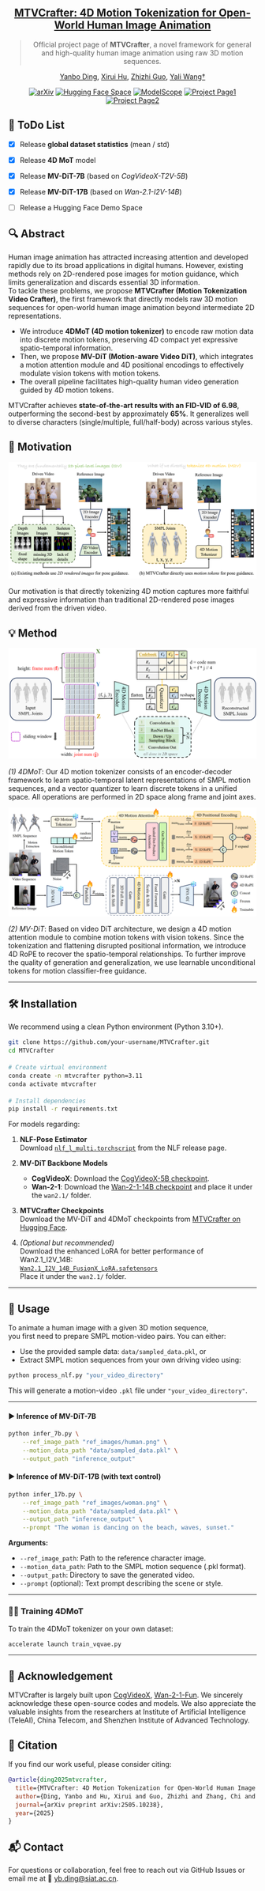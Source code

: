 <meta name="google-site-verification" content="-XQC-POJtlDPD3i2KSOxbFkSBde_Uq9obAIh_4mxTkM" />

<div align="center">

<h2><a href="https://www.arxiv.org/abs/2505.10238">MTVCrafter: 4D Motion Tokenization for Open-World Human Image Animation</a></h2>

> Official project page of **MTVCrafter**, a novel framework for general and high-quality human image animation using raw 3D motion sequences.

[Yanbo Ding](https://scholar.google.com/citations?user=r_ty-f0AAAAJ&hl=zh-CN),
[Xirui Hu](https://scholar.google.com/citations?user=-C7R25QAAAAJ&hl=zh-CN&oi=ao),
[Zhizhi Guo](https://dblp.org/pid/179/1036.html),
[Yali Wang†](https://scholar.google.com/citations?user=hD948dkAAAAJ)

[![arXiv](https://img.shields.io/badge/📖%20Paper-2408.10605-b31b1b.svg)](https://www.arxiv.org/abs/2505.10238)
[![Hugging Face Space](https://img.shields.io/badge/%F0%9F%A4%97%20Hugging%20Face-Models-yellow)](https://huggingface.co/yanboding/MTVCrafter)
[![ModelScope](https://img.shields.io/badge/🤖%20ModelScope-Models-blue)](https://www.modelscope.cn/models/AI-ModelScope/MTVCrafter)
[![Project Page1](https://img.shields.io/badge/🌐%20Page-CogVideoX-brightgreen)](https://dingyanb.github.io/MTVCtafter/)
[![Project Page2](https://img.shields.io/badge/🌐%20Page-Wan2.1-orange)](https://dingyanb.github.io/MTVCrafter-/)

</div>


## 📌 ToDo List

- [x] Release **global dataset statistics** (mean / std)  
- [x] Release **4D MoT** model  
- [x] Release **MV-DiT-7B** (based on *CogVideoX-T2V-5B*)  
- [x] Release **MV-DiT-17B** (based on *Wan-2.1-I2V-14B*)
- [ ] Release a Hugging Face Demo Space


## 🔍 Abstract

Human image animation has attracted increasing attention and developed rapidly due to its broad applications in digital humans. However, existing methods rely on 2D-rendered pose images for motion guidance, which limits generalization and discards essential 3D information.  
To tackle these problems, we propose **MTVCrafter (Motion Tokenization Video Crafter)**, the first framework that directly models raw 3D motion sequences for open-world human image animation beyond intermediate 2D representations.

- We introduce **4DMoT (4D motion tokenizer)** to encode raw motion data into discrete motion tokens, preserving 4D compact yet expressive spatio-temporal information.
- Then, we propose **MV-DiT (Motion-aware Video DiT)**, which integrates a motion attention module and 4D positional encodings to effectively modulate vision tokens with motion tokens.
- The overall pipeline facilitates high-quality human video generation guided by 4D motion tokens.

MTVCrafter achieves **state-of-the-art results with an FID-VID of 6.98**, outperforming the second-best by approximately **65%**. It generalizes well to diverse characters (single/multiple, full/half-body) across various styles.

## 🎯 Motivation

![Motivation](./static/images/Motivation.png)

Our motivation is that directly tokenizing 4D motion captures more faithful and expressive information than traditional 2D-rendered pose images derived from the driven video.

## 💡 Method

![Method](./static/images/4DMoT.png)

*(1) 4DMoT*:
Our 4D motion tokenizer consists of an encoder-decoder framework to learn spatio-temporal latent representations of SMPL motion sequences,
and a vector quantizer to learn discrete tokens in a unified space.
All operations are performed in 2D space along frame and joint axes.

![Method](./static/images/MV-DiT.png)

*(2) MV-DiT*:
Based on video DiT architecture,
we design a 4D motion attention module to combine motion tokens with vision tokens.
Since the tokenization and flattening disrupted positional information,
we introduce 4D RoPE to recover the spatio-temporal relationships.
To further improve the quality of generation and generalization,
we use learnable unconditional tokens for motion classifier-free guidance.

---

## 🛠️ Installation

We recommend using a clean Python environment (Python 3.10+).

```bash
git clone https://github.com/your-username/MTVCrafter.git
cd MTVCrafter

# Create virtual environment
conda create -n mtvcrafter python=3.11
conda activate mtvcrafter

# Install dependencies
pip install -r requirements.txt
```

For models regarding:

1. **NLF-Pose Estimator**  
   Download [`nlf_l_multi.torchscript`](https://github.com/isarandi/nlf/releases) from the NLF release page.

2. **MV-DiT Backbone Models**  
   - **CogVideoX**: Download the [CogVideoX-5B checkpoint](https://huggingface.co/THUDM/CogVideoX-5b).  
   - **Wan-2-1**: Download the [Wan-2-1-14B checkpoint](https://huggingface.co/alibaba-pai/Wan2.1-Fun-V1.1-14B-InP) and place it under the `wan2.1/` folder.

3. **MTVCrafter Checkpoints**  
   Download the MV-DiT and 4DMoT checkpoints from [MTVCrafter on Hugging Face](https://huggingface.co/yanboding/MTVCrafter).

4. *(Optional but recommended)*  
   Download the enhanced LoRA for better performance of Wan2.1_I2V_14B:  
   [`Wan2.1_I2V_14B_FusionX_LoRA.safetensors`](https://huggingface.co/vrgamedevgirl84/Wan14BT2VFusioniX/blob/main/FusionX_LoRa/Wan2.1_I2V_14B_FusionX_LoRA.safetensors)  
   Place it under the `wan2.1/` folder.

---

## 🚀 Usage

To animate a human image with a given 3D motion sequence,  
you first need to prepare SMPL motion-video pairs. You can either:

- Use the provided sample data: `data/sampled_data.pkl`, or  
- Extract SMPL motion sequences from your own driving video using:

```bash
python process_nlf.py "your_video_directory"
```

This will generate a motion-video `.pkl` file under `"your_video_directory"`.

---

#### ▶️ Inference of MV-DiT-7B
```bash
python infer_7b.py \
    --ref_image_path "ref_images/human.png" \
    --motion_data_path "data/sampled_data.pkl" \
    --output_path "inference_output"
```

#### ▶️ Inference of MV-DiT-17B (with text control)
```bash
python infer_17b.py \
    --ref_image_path "ref_images/woman.png" \
    --motion_data_path "data/sampled_data.pkl" \
    --output_path "inference_output" \
    --prompt "The woman is dancing on the beach, waves, sunset."
```

**Arguments:**

- `--ref_image_path`: Path to the reference character image.
- `--motion_data_path`: Path to the SMPL motion sequence (.pkl format).
- `--output_path`: Directory to save the generated video.
- `--prompt` (optional): Text prompt describing the scene or style.

---

### 🏋️‍♂️ Training 4DMoT

To train the 4DMoT tokenizer on your own dataset:

```bash
accelerate launch train_vqvae.py
```

---

## 💙 Acknowledgement
MTVCrafter is largely built upon 
[CogVideoX](https://github.com/THUDM/CogVideo), 
[Wan-2-1-Fun](https://github.com/aigc-apps/VideoX-Fun).
We sincerely acknowledge these open-source codes and models.
We also appreciate the valuable insights from the researchers at Institute of Artificial Intelligence (TeleAI), China Telecom, and Shenzhen Institute of Advanced Technology.


## 📄 Citation

If you find our work useful, please consider citing:

```bibtex
@article{ding2025mtvcrafter,
  title={MTVCrafter: 4D Motion Tokenization for Open-World Human Image Animation},
  author={Ding, Yanbo and Hu, Xirui and Guo, Zhizhi and Zhang, Chi and Wang, Yali},
  journal={arXiv preprint arXiv:2505.10238},
  year={2025}
}
```

## 📬 Contact

For questions or collaboration, feel free to reach out via GitHub Issues
or email me at 📧 yb.ding@siat.ac.cn.
